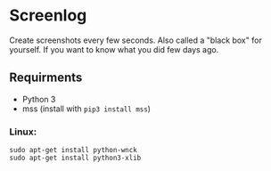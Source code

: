 # Screenlog
Create screenshots every few seconds. Also called a "black box" for yourself. If you want to know what you did few days ago.

## Requirments
- Python 3
- mss (install with `pip3 install mss`)

### Linux:
```
sudo apt-get install python-wnck
sudo apt-get install python3-xlib
```


